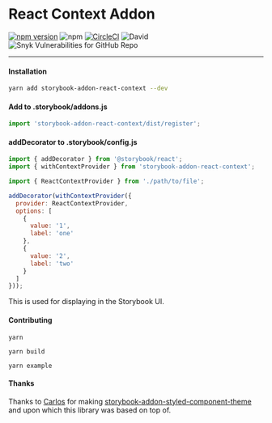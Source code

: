 # React Context Addon

[![npm version](https://badge.fury.io/js/storybook-addon-react-context.svg)](https://badge.fury.io/js/storybook-addon-react-context)
![npm](https://img.shields.io/npm/dt/storybook-addon-react-context.svg)
[![CircleCI](https://circleci.com/gh/ntnbrtnkv/storybook-addon-react-context.svg?style=shield)](https://circleci.com/gh/ntnbrtnkv/storybook-addon-react-context)
![David](https://img.shields.io/david/ntnbrtnkv/storybook-addon-react-context.svg)
![Snyk Vulnerabilities for GitHub Repo](https://img.shields.io/snyk/vulnerabilities/github/ntnbrtnkv/storybook-addon-react-context.svg)

---

#### Installation
```bash
yarn add storybook-addon-react-context --dev
```

#### Add to .storybook/addons.js

```javascript
import 'storybook-addon-react-context/dist/register';
```

#### addDecorator to .storybook/config.js
```javascript
import { addDecorator } from '@storybook/react';
import { withContextProvider } from 'storybook-addon-react-context';

import { ReactContextProvider } from './path/to/file';

addDecorator(withContextProvider({
  provider: ReactContextProvider,
  options: [
    {
      value: '1',
      label: 'one'
    },
    {
      value: '2',
      label: 'two'
    }
  ]
}));
```

This is used for displaying in the Storybook UI.


#### Contributing

`yarn`

`yarn build`

`yarn example`

#### Thanks
Thanks to [Carlos](https://github.com/echoulen) for making [storybook-addon-styled-component-theme](https://github.com/echoulen/storybook-addon-styled-component-theme) and upon which this library was based on top of.